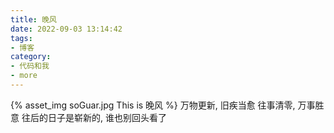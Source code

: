 ```yaml
---
title: 晚风
date: 2022-09-03 13:14:42
tags:
- 博客
category:
- 代码和我
- more
---
```

{% asset_img soGuar.jpg This is 晚风 %}
万物更新, 旧疾当愈  往事清零, 万事胜意  往后的日子是崭新的, 谁也别回头看了